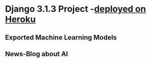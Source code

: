 # Django 3.1.3 Project -[deployed on Heroku](https://ai-ml-portal.herokuapp.com/)
## Exported Machine Learning Models
## News-Blog about AI
